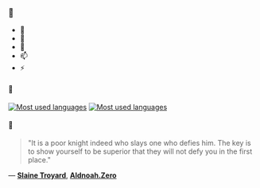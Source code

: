 ### 👋

- 🔭
- 🌱
- 💬
- 📫
- ⚡

#### 🧏

[![Most used languages](https://github-readme-stats-aynah.vercel.app/api/top-langs/?username=aynh&theme=solarized-dark&langs_count=6&layout=compact&hide_title=true)](https://github.com/anuraghazra/github-readme-stats#gh-dark-mode-only)
[![Most used languages](https://github-readme-stats-aynah.vercel.app/api/top-langs/?username=aynh&theme=solarized-light&langs_count=6&layout=compact&hide_title=true)](https://github.com/anuraghazra/github-readme-stats#gh-light-mode-only)

#### 💬

> "It is a poor knight indeed who slays one who defies him. The key is to show yourself to be superior that they will not defy you in the first place."

&mdash; [**Slaine Troyard**](https://myanimelist.net/character.php?q=Slaine%20Troyard&cat=character), [**Aldnoah.Zero**](https://myanimelist.net/search/all?q=Aldnoah.Zero&cat=all)
